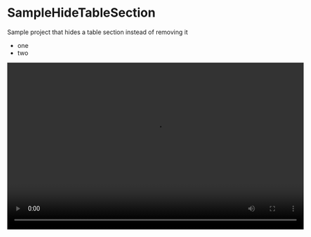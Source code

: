 SampleHideTableSection
======================

Sample project that hides a table section instead of removing it

<ul>
<li>one</li>
<li>two</li>
</ul>

<video controls preload="auto" width="683" height="384">
   <source src="https://raw.github.com/pchensoftware/SampleHideTableSection/master/Docs/movie.m4v" type='video/mp4'>
</video>


